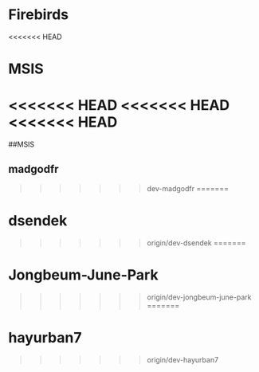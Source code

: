 # Firebirds
<<<<<<< HEAD
# MSIS
<<<<<<< HEAD
<<<<<<< HEAD
<<<<<<< HEAD
=======
##MSIS
## madgodfr
>>>>>>> dev-madgodfr
=======
# dsendek
>>>>>>> origin/dev-dsendek
=======
# Jongbeum-June-Park
>>>>>>> origin/dev-jongbeum-june-park
=======
# hayurban7
>>>>>>> origin/dev-hayurban7
